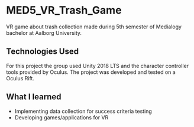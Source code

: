 # MED5_VR_Trash_Game
VR game about trash collection made during 5th semester of Medialogy bachelor at Aalborg University.

## Technologies Used
For this project the group used Unity 2018 LTS and the character controller tools provided by Oculus. 
The project was developed and tested on a Oculus Rift. 

## What I learned
- Implementing data collection for success criteria testing
- Developing games/applications for VR 
